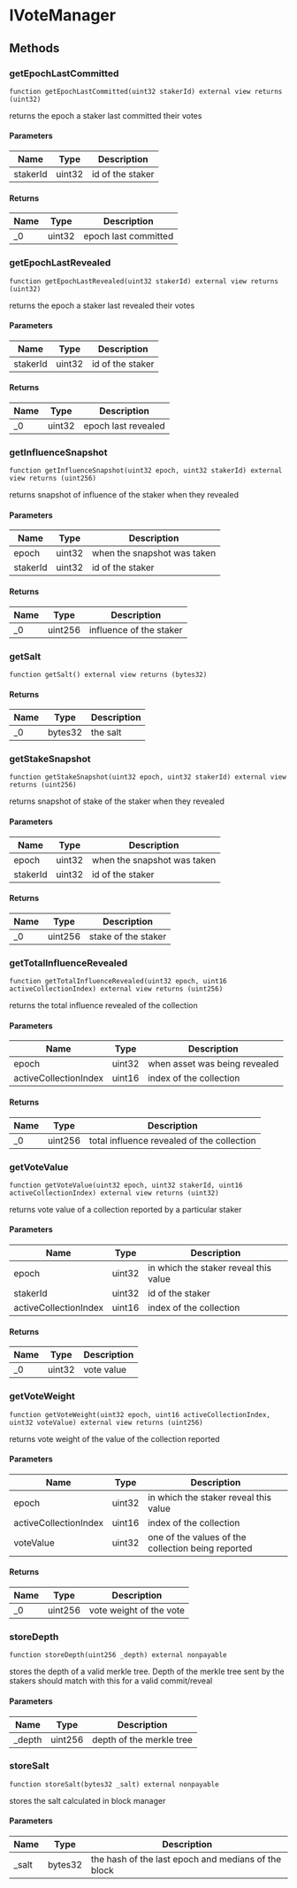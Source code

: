 # IVoteManager









## Methods

### getEpochLastCommitted

```solidity
function getEpochLastCommitted(uint32 stakerId) external view returns (uint32)
```

returns the epoch a staker last committed their votes



#### Parameters

| Name | Type | Description |
|---|---|---|
| stakerId | uint32 | id of the staker

#### Returns

| Name | Type | Description |
|---|---|---|
| _0 | uint32 | epoch last committed

### getEpochLastRevealed

```solidity
function getEpochLastRevealed(uint32 stakerId) external view returns (uint32)
```

returns the epoch a staker last revealed their votes



#### Parameters

| Name | Type | Description |
|---|---|---|
| stakerId | uint32 | id of the staker

#### Returns

| Name | Type | Description |
|---|---|---|
| _0 | uint32 | epoch last revealed

### getInfluenceSnapshot

```solidity
function getInfluenceSnapshot(uint32 epoch, uint32 stakerId) external view returns (uint256)
```

returns snapshot of influence of the staker when they revealed



#### Parameters

| Name | Type | Description |
|---|---|---|
| epoch | uint32 | when the snapshot was taken
| stakerId | uint32 | id of the staker

#### Returns

| Name | Type | Description |
|---|---|---|
| _0 | uint256 | influence of the staker

### getSalt

```solidity
function getSalt() external view returns (bytes32)
```






#### Returns

| Name | Type | Description |
|---|---|---|
| _0 | bytes32 | the salt

### getStakeSnapshot

```solidity
function getStakeSnapshot(uint32 epoch, uint32 stakerId) external view returns (uint256)
```

returns snapshot of stake of the staker when they revealed



#### Parameters

| Name | Type | Description |
|---|---|---|
| epoch | uint32 | when the snapshot was taken
| stakerId | uint32 | id of the staker

#### Returns

| Name | Type | Description |
|---|---|---|
| _0 | uint256 | stake of the staker

### getTotalInfluenceRevealed

```solidity
function getTotalInfluenceRevealed(uint32 epoch, uint16 activeCollectionIndex) external view returns (uint256)
```

returns the total influence revealed of the collection



#### Parameters

| Name | Type | Description |
|---|---|---|
| epoch | uint32 | when asset was being revealed
| activeCollectionIndex | uint16 | index of the collection

#### Returns

| Name | Type | Description |
|---|---|---|
| _0 | uint256 | total influence revealed of the collection

### getVoteValue

```solidity
function getVoteValue(uint32 epoch, uint32 stakerId, uint16 activeCollectionIndex) external view returns (uint32)
```

returns vote value of a collection reported by a particular staker



#### Parameters

| Name | Type | Description |
|---|---|---|
| epoch | uint32 | in which the staker reveal this value
| stakerId | uint32 | id of the staker
| activeCollectionIndex | uint16 | index of the collection

#### Returns

| Name | Type | Description |
|---|---|---|
| _0 | uint32 | vote value

### getVoteWeight

```solidity
function getVoteWeight(uint32 epoch, uint16 activeCollectionIndex, uint32 voteValue) external view returns (uint256)
```

returns vote weight of the value of the collection reported



#### Parameters

| Name | Type | Description |
|---|---|---|
| epoch | uint32 | in which the staker reveal this value
| activeCollectionIndex | uint16 | index of the collection
| voteValue | uint32 | one of the values of the collection being reported

#### Returns

| Name | Type | Description |
|---|---|---|
| _0 | uint256 | vote weight of the vote

### storeDepth

```solidity
function storeDepth(uint256 _depth) external nonpayable
```

stores the depth of a valid merkle tree. Depth of the merkle tree sent by the stakers should match with this for a valid commit/reveal



#### Parameters

| Name | Type | Description |
|---|---|---|
| _depth | uint256 | depth of the merkle tree

### storeSalt

```solidity
function storeSalt(bytes32 _salt) external nonpayable
```

stores the salt calculated in block manager



#### Parameters

| Name | Type | Description |
|---|---|---|
| _salt | bytes32 | the hash of the last epoch and medians of the block




